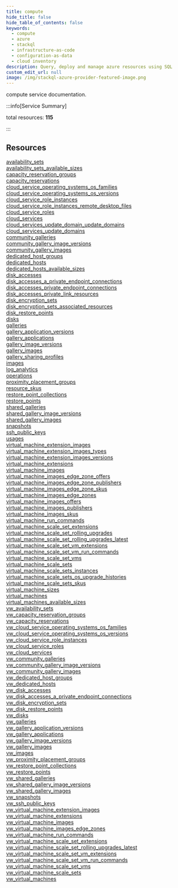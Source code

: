 ```yaml
---
title: compute
hide_title: false
hide_table_of_contents: false
keywords:
  - compute
  - azure
  - stackql
  - infrastructure-as-code
  - configuration-as-data
  - cloud inventory
description: Query, deploy and manage azure resources using SQL
custom_edit_url: null
image: /img/stackql-azure-provider-featured-image.png
---
```


compute service documentation.

:::info[Service Summary]

total resources: __115__  

:::

## Resources
<div class="row">
<div class="providerDocColumn">
<a href="/services/compute/availability_sets/">availability_sets</a><br />
<a href="/services/compute/availability_sets_available_sizes/">availability_sets_available_sizes</a><br />
<a href="/services/compute/capacity_reservation_groups/">capacity_reservation_groups</a><br />
<a href="/services/compute/capacity_reservations/">capacity_reservations</a><br />
<a href="/services/compute/cloud_service_operating_systems_os_families/">cloud_service_operating_systems_os_families</a><br />
<a href="/services/compute/cloud_service_operating_systems_os_versions/">cloud_service_operating_systems_os_versions</a><br />
<a href="/services/compute/cloud_service_role_instances/">cloud_service_role_instances</a><br />
<a href="/services/compute/cloud_service_role_instances_remote_desktop_files/">cloud_service_role_instances_remote_desktop_files</a><br />
<a href="/services/compute/cloud_service_roles/">cloud_service_roles</a><br />
<a href="/services/compute/cloud_services/">cloud_services</a><br />
<a href="/services/compute/cloud_services_update_domain_update_domains/">cloud_services_update_domain_update_domains</a><br />
<a href="/services/compute/cloud_services_update_domains/">cloud_services_update_domains</a><br />
<a href="/services/compute/community_galleries/">community_galleries</a><br />
<a href="/services/compute/community_gallery_image_versions/">community_gallery_image_versions</a><br />
<a href="/services/compute/community_gallery_images/">community_gallery_images</a><br />
<a href="/services/compute/dedicated_host_groups/">dedicated_host_groups</a><br />
<a href="/services/compute/dedicated_hosts/">dedicated_hosts</a><br />
<a href="/services/compute/dedicated_hosts_available_sizes/">dedicated_hosts_available_sizes</a><br />
<a href="/services/compute/disk_accesses/">disk_accesses</a><br />
<a href="/services/compute/disk_accesses_a_private_endpoint_connections/">disk_accesses_a_private_endpoint_connections</a><br />
<a href="/services/compute/disk_accesses_private_endpoint_connections/">disk_accesses_private_endpoint_connections</a><br />
<a href="/services/compute/disk_accesses_private_link_resources/">disk_accesses_private_link_resources</a><br />
<a href="/services/compute/disk_encryption_sets/">disk_encryption_sets</a><br />
<a href="/services/compute/disk_encryption_sets_associated_resources/">disk_encryption_sets_associated_resources</a><br />
<a href="/services/compute/disk_restore_points/">disk_restore_points</a><br />
<a href="/services/compute/disks/">disks</a><br />
<a href="/services/compute/galleries/">galleries</a><br />
<a href="/services/compute/gallery_application_versions/">gallery_application_versions</a><br />
<a href="/services/compute/gallery_applications/">gallery_applications</a><br />
<a href="/services/compute/gallery_image_versions/">gallery_image_versions</a><br />
<a href="/services/compute/gallery_images/">gallery_images</a><br />
<a href="/services/compute/gallery_sharing_profiles/">gallery_sharing_profiles</a><br />
<a href="/services/compute/images/">images</a><br />
<a href="/services/compute/log_analytics/">log_analytics</a><br />
<a href="/services/compute/operations/">operations</a><br />
<a href="/services/compute/proximity_placement_groups/">proximity_placement_groups</a><br />
<a href="/services/compute/resource_skus/">resource_skus</a><br />
<a href="/services/compute/restore_point_collections/">restore_point_collections</a><br />
<a href="/services/compute/restore_points/">restore_points</a><br />
<a href="/services/compute/shared_galleries/">shared_galleries</a><br />
<a href="/services/compute/shared_gallery_image_versions/">shared_gallery_image_versions</a><br />
<a href="/services/compute/shared_gallery_images/">shared_gallery_images</a><br />
<a href="/services/compute/snapshots/">snapshots</a><br />
<a href="/services/compute/ssh_public_keys/">ssh_public_keys</a><br />
<a href="/services/compute/usages/">usages</a><br />
<a href="/services/compute/virtual_machine_extension_images/">virtual_machine_extension_images</a><br />
<a href="/services/compute/virtual_machine_extension_images_types/">virtual_machine_extension_images_types</a><br />
<a href="/services/compute/virtual_machine_extension_images_versions/">virtual_machine_extension_images_versions</a><br />
<a href="/services/compute/virtual_machine_extensions/">virtual_machine_extensions</a><br />
<a href="/services/compute/virtual_machine_images/">virtual_machine_images</a><br />
<a href="/services/compute/virtual_machine_images_edge_zone_offers/">virtual_machine_images_edge_zone_offers</a><br />
<a href="/services/compute/virtual_machine_images_edge_zone_publishers/">virtual_machine_images_edge_zone_publishers</a><br />
<a href="/services/compute/virtual_machine_images_edge_zone_skus/">virtual_machine_images_edge_zone_skus</a><br />
<a href="/services/compute/virtual_machine_images_edge_zones/">virtual_machine_images_edge_zones</a><br />
<a href="/services/compute/virtual_machine_images_offers/">virtual_machine_images_offers</a><br />
<a href="/services/compute/virtual_machine_images_publishers/">virtual_machine_images_publishers</a><br />
<a href="/services/compute/virtual_machine_images_skus/">virtual_machine_images_skus</a><br />
<a href="/services/compute/virtual_machine_run_commands/">virtual_machine_run_commands</a>
</div>
<div class="providerDocColumn">
<a href="/services/compute/virtual_machine_scale_set_extensions/">virtual_machine_scale_set_extensions</a><br />
<a href="/services/compute/virtual_machine_scale_set_rolling_upgrades/">virtual_machine_scale_set_rolling_upgrades</a><br />
<a href="/services/compute/virtual_machine_scale_set_rolling_upgrades_latest/">virtual_machine_scale_set_rolling_upgrades_latest</a><br />
<a href="/services/compute/virtual_machine_scale_set_vm_extensions/">virtual_machine_scale_set_vm_extensions</a><br />
<a href="/services/compute/virtual_machine_scale_set_vm_run_commands/">virtual_machine_scale_set_vm_run_commands</a><br />
<a href="/services/compute/virtual_machine_scale_set_vms/">virtual_machine_scale_set_vms</a><br />
<a href="/services/compute/virtual_machine_scale_sets/">virtual_machine_scale_sets</a><br />
<a href="/services/compute/virtual_machine_scale_sets_instances/">virtual_machine_scale_sets_instances</a><br />
<a href="/services/compute/virtual_machine_scale_sets_os_upgrade_histories/">virtual_machine_scale_sets_os_upgrade_histories</a><br />
<a href="/services/compute/virtual_machine_scale_sets_skus/">virtual_machine_scale_sets_skus</a><br />
<a href="/services/compute/virtual_machine_sizes/">virtual_machine_sizes</a><br />
<a href="/services/compute/virtual_machines/">virtual_machines</a><br />
<a href="/services/compute/virtual_machines_available_sizes/">virtual_machines_available_sizes</a><br />
<a href="/services/compute/vw_availability_sets/">vw_availability_sets</a><br />
<a href="/services/compute/vw_capacity_reservation_groups/">vw_capacity_reservation_groups</a><br />
<a href="/services/compute/vw_capacity_reservations/">vw_capacity_reservations</a><br />
<a href="/services/compute/vw_cloud_service_operating_systems_os_families/">vw_cloud_service_operating_systems_os_families</a><br />
<a href="/services/compute/vw_cloud_service_operating_systems_os_versions/">vw_cloud_service_operating_systems_os_versions</a><br />
<a href="/services/compute/vw_cloud_service_role_instances/">vw_cloud_service_role_instances</a><br />
<a href="/services/compute/vw_cloud_service_roles/">vw_cloud_service_roles</a><br />
<a href="/services/compute/vw_cloud_services/">vw_cloud_services</a><br />
<a href="/services/compute/vw_community_galleries/">vw_community_galleries</a><br />
<a href="/services/compute/vw_community_gallery_image_versions/">vw_community_gallery_image_versions</a><br />
<a href="/services/compute/vw_community_gallery_images/">vw_community_gallery_images</a><br />
<a href="/services/compute/vw_dedicated_host_groups/">vw_dedicated_host_groups</a><br />
<a href="/services/compute/vw_dedicated_hosts/">vw_dedicated_hosts</a><br />
<a href="/services/compute/vw_disk_accesses/">vw_disk_accesses</a><br />
<a href="/services/compute/vw_disk_accesses_a_private_endpoint_connections/">vw_disk_accesses_a_private_endpoint_connections</a><br />
<a href="/services/compute/vw_disk_encryption_sets/">vw_disk_encryption_sets</a><br />
<a href="/services/compute/vw_disk_restore_points/">vw_disk_restore_points</a><br />
<a href="/services/compute/vw_disks/">vw_disks</a><br />
<a href="/services/compute/vw_galleries/">vw_galleries</a><br />
<a href="/services/compute/vw_gallery_application_versions/">vw_gallery_application_versions</a><br />
<a href="/services/compute/vw_gallery_applications/">vw_gallery_applications</a><br />
<a href="/services/compute/vw_gallery_image_versions/">vw_gallery_image_versions</a><br />
<a href="/services/compute/vw_gallery_images/">vw_gallery_images</a><br />
<a href="/services/compute/vw_images/">vw_images</a><br />
<a href="/services/compute/vw_proximity_placement_groups/">vw_proximity_placement_groups</a><br />
<a href="/services/compute/vw_restore_point_collections/">vw_restore_point_collections</a><br />
<a href="/services/compute/vw_restore_points/">vw_restore_points</a><br />
<a href="/services/compute/vw_shared_galleries/">vw_shared_galleries</a><br />
<a href="/services/compute/vw_shared_gallery_image_versions/">vw_shared_gallery_image_versions</a><br />
<a href="/services/compute/vw_shared_gallery_images/">vw_shared_gallery_images</a><br />
<a href="/services/compute/vw_snapshots/">vw_snapshots</a><br />
<a href="/services/compute/vw_ssh_public_keys/">vw_ssh_public_keys</a><br />
<a href="/services/compute/vw_virtual_machine_extension_images/">vw_virtual_machine_extension_images</a><br />
<a href="/services/compute/vw_virtual_machine_extensions/">vw_virtual_machine_extensions</a><br />
<a href="/services/compute/vw_virtual_machine_images/">vw_virtual_machine_images</a><br />
<a href="/services/compute/vw_virtual_machine_images_edge_zones/">vw_virtual_machine_images_edge_zones</a><br />
<a href="/services/compute/vw_virtual_machine_run_commands/">vw_virtual_machine_run_commands</a><br />
<a href="/services/compute/vw_virtual_machine_scale_set_extensions/">vw_virtual_machine_scale_set_extensions</a><br />
<a href="/services/compute/vw_virtual_machine_scale_set_rolling_upgrades_latest/">vw_virtual_machine_scale_set_rolling_upgrades_latest</a><br />
<a href="/services/compute/vw_virtual_machine_scale_set_vm_extensions/">vw_virtual_machine_scale_set_vm_extensions</a><br />
<a href="/services/compute/vw_virtual_machine_scale_set_vm_run_commands/">vw_virtual_machine_scale_set_vm_run_commands</a><br />
<a href="/services/compute/vw_virtual_machine_scale_set_vms/">vw_virtual_machine_scale_set_vms</a><br />
<a href="/services/compute/vw_virtual_machine_scale_sets/">vw_virtual_machine_scale_sets</a><br />
<a href="/services/compute/vw_virtual_machines/">vw_virtual_machines</a>
</div>
</div>